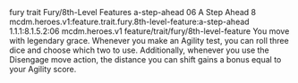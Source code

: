 <ability>
  <metadata>
    <class>fury</class>
    <feature_type>trait</feature_type>
    <file_dpath>Fury/8th-Level Features</file_dpath>
    <item_id>a-step-ahead</item_id>
    <item_index>06</item_index>
    <item_name>A Step Ahead</item_name>
    <level>8</level>
    <scc>mcdm.heroes.v1:feature.trait.fury.8th-level-feature:a-step-ahead</scc>
    <scdc>1.1.1:8.1.5.2:06</scdc>
    <source>mcdm.heroes.v1</source>
    <type>feature/trait/fury/8th-level-feature</type>
  </metadata>
  <effects>
    <effect type="mundane">You move with legendary grace. Whenever you make an Agility test, you can roll three dice and choose which two to use. Additionally, whenever you use the Disengage move action, the distance you can shift gains a bonus equal to your Agility score.</effect>
  </effects>
</ability>
